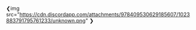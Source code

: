 ❮img src="https://cdn.discordapp.com/attachments/978409530629185607/1023883791795761233/unknown.png" ❯
